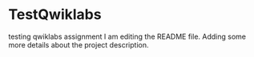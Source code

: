 # TestQwiklabs
testing qwiklabs assignment
I am editing the README file. Adding some more details about the project description.
